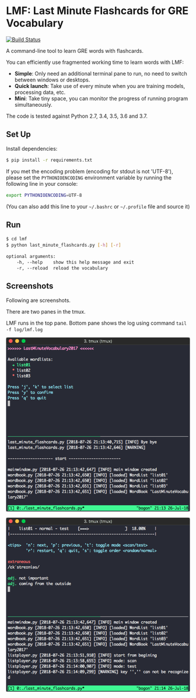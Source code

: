 # LMF: Last Minute Flashcards for GRE Vocabulary

[![Build Status](https://travis-ci.org/FakeCola/LastMinuteFlashcards.svg?branch=master)](https://travis-ci.org/FakeCola/LastMinuteFlashcards)

A command-line tool to learn GRE words with flashcards.

You can efficiently use fragmented working time to learn words with LMF:

- **Simple**: Only need an additional terminal pane to run, no need to switch between windows or desktops.
- **Quick launch**: Take use of every minute when you are training models, processing data, etc.
- **Mini**: Take tiny space, you can monitor the progress of running program simultaneously.


The code is tested against Python 2.7, 3.4, 3.5, 3.6 and 3.7.


## Set Up

Install dependencies:

```sh
$ pip install -r requirements.txt
```

If you met the encoding problem (encoding for stdout is not 'UTF-8'), please set the `PYTHONIOENCODING` environment variable by running the following line in your console:

```sh
export PYTHONIOENCODING=UTF-8
```

(You can also add this line to your `~/.bashrc` or `~/.profile` file and source it)


## Run

```sh
$ cd lmf
$ python last_minute_flashcards.py [-h] [-r]
```

```
optional arguments:
    -h, --help    show this help message and exit
    -r, --reload  reload the vocabulary
```


## Screenshots

Following are screenshots.

There are two panes in the tmux. 

LMF runs in the top pane. Bottom pane shows the log using command `tail -f log/lmf.log`

![main-window](screenshots/main-window.png)

![flashcards](screenshots/flashcards.png)
